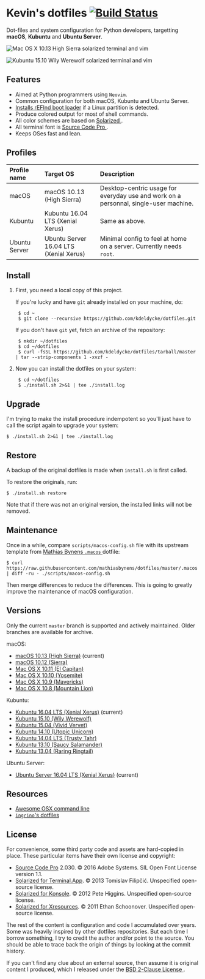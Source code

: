 # Kevin's dotfiles [![Build Status](https://img.shields.io/travis/kdeldycke/maildir-deduplicate/develop.svg?style=flat)](https://travis-ci.org/kdeldycke/dotfiles)

Dot-files and system configuration for Python developers, targetting
**macOS**, **Kubuntu** and **Ubuntu Server**.

![Mac OS X 10.13 High Sierra solarized terminal and vim
](https://raw.githubusercontent.com/kdeldycke/dotfiles/master/screenshots/macos-10.13.jpg)

![Kubuntu 15.10 Wily Werewolf solarized terminal and vim
](https://raw.githubusercontent.com/kdeldycke/dotfiles/master/screenshots/kubuntu-15.10.png)


Features
--------

* Aimed at Python programmers using `Neovim`.
* Common configuration for both macOS, Kubuntu and Ubuntu Server.
* [Installs rEFInd boot
  loader](https://github.com/kdeldycke/dotfiles/blob/master/scripts/macos-install-refind.sh)
  if a Linux partition is detected.
* Produce colored output for most of shell commands.
* All color schemes are based on [Solarized
](http://ethanschoonover.com/solarized).
* All terminal font is [Source Code Pro
](https://en.wikipedia.org/wiki/Source_Code_Pro).
* Keeps OSes fast and lean.


Profiles
--------

Profile name | Target OS | Description
:--- |:--- |:---
macOS | macOS 10.13 (High Sierra) | Desktop-centric usage for everyday use and work on a personnal, single-user machine.
Kubuntu | Kubuntu 16.04 LTS (Xenial Xerus) | Same as above.
Ubuntu Server | Ubuntu Server 16.04 LTS (Xenial Xerus) | Minimal config to feel at home on a server. Currently needs `root`.


Install
-------

1. First, you need a local copy of this project.

   If you're lucky and have `git` already installed on your machine, do:

        $ cd ~
        $ git clone --recursive https://github.com/kdeldycke/dotfiles.git

   If you don't have `git` yet, fetch an archive of the repository:

        $ mkdir ~/dotfiles
        $ cd ~/dotfiles
        $ curl -fsSL https://github.com/kdeldycke/dotfiles/tarball/master | tar --strip-components 1 -xvzf -

2. Now you can install the dotfiles on your system:

        $ cd ~/dotfiles
        $ ./install.sh 2>&1 | tee ./install.log


Upgrade
-------

I'm trying to make the install procedure indempotent so you'll just have to
call the script again to upgrade your system:

    $ ./install.sh 2>&1 | tee ./install.log


Restore
-------

A backup of the original dotfiles is made when `install.sh` is first called.

To restore the originals, run:

    $ ./install.sh restore

Note that if there was not an original version, the installed links will not be
removed.


Maintenance
-----------

Once in a while, compare `scripts/macos-config.sh` file with its upstream
template from [Mathias Bynens `.macos`
](https://github.com/mathiasbynens/dotfiles/blob/master/.macos) dotfile:

    $ curl https://raw.githubusercontent.com/mathiasbynens/dotfiles/master/.macos | diff -ru - ./scripts/macos-config.sh

Then merge differences to reduce the differences. This is going to greatly
improve the maintenance of macOS configuration.


Versions
--------

Only the current `master` branch is supported and actively maintained. Older
branches are available for archive.

macOS:

* [macOS 10.13 (High Sierra)](https://github.com/kdeldycke/dotfiles/tree/master) (current)
* [macOS 10.12 (Sierra)](https://github.com/kdeldycke/dotfiles/tree/macos-10.12)
* [Mac OS X 10.11 (El Capitan)](https://github.com/kdeldycke/dotfiles/tree/osx-10.11)
* [Mac OS X 10.10 (Yosemite)](https://github.com/kdeldycke/dotfiles/tree/osx-10.10)
* [Mac OS X 10.9 (Mavericks)](https://github.com/kdeldycke/dotfiles/tree/osx-10.9)
* [Mac OS X 10.8 (Mountain Lion)](https://github.com/kdeldycke/dotfiles/tree/osx-10.8)

Kubuntu:

* [Kubuntu 16.04 LTS (Xenial Xerus)](https://github.com/kdeldycke/dotfiles/tree/master) (current)
* [Kubuntu 15.10 (Wily Werewolf)](https://github.com/kdeldycke/dotfiles/tree/kubuntu-15.10)
* [Kubuntu 15.04 (Vivid Vervet)](https://github.com/kdeldycke/dotfiles/tree/kubuntu-15.04)
* [Kubuntu 14.10 (Utopic Unicorn)](https://github.com/kdeldycke/dotfiles/tree/kubuntu-14.10)
* [Kubuntu 14.04 LTS (Trusty Tahr)](https://github.com/kdeldycke/dotfiles/tree/kubuntu-14.04)
* [Kubuntu 13.10 (Saucy Salamander)](https://github.com/kdeldycke/dotfiles/tree/kubuntu-13.10)
* [Kubuntu 13.04 (Raring Ringtail)](https://github.com/kdeldycke/dotfiles/tree/kubuntu-13.04)

Ubuntu Server:

* [Ubuntu Server 16.04 LTS (Xenial Xerus)](https://github.com/kdeldycke/dotfiles/tree/master) (current)


Resources
---------

* [Awesome OSX command line](https://github.com/herrbischoff/awesome-osx-command-line)
* [`ingrino`'s dotfiles](https://github.com/lingrino/dotfiles)


License
-------

For convenience, some third party code and assets are hard-copied in place.
These particular items have their own license and copyright:

* [Source Code Pro](https://github.com/adobe-fonts/source-code-pro/releases/latest) 2.030.
© 2016 Adobe Systems.
SIL Open Font License version 1.1.
* [Solarized for Terminal.App](https://github.com/tomislav/osx-terminal.app-colors-solarized).
© 2013 Tomislav Filipčić.
Unspecified open-source license.
* [Solarized for Konsole](https://github.com/phiggins/konsole-colors-solarized).
© 2012 Pete Higgins.
Unspecified open-source license.
* [Solarized for Xresources](https://github.com/solarized/xresources).
© 2011 Ethan Schoonover.
Unspecified open-source license.

The rest of the content is configuration and code I accumulated over years.
Some was heavily inspired by other dotfiles repositories. But each time I
borrow  something, I try to credit the author and/or point to the source. You
should be able to trace back the origin of things by looking at the commit
history.

If you can't find any clue about an external source, then assume it is original
content I produced, which I released under the [BSD 2-Clause License
](LICENSE.md).
